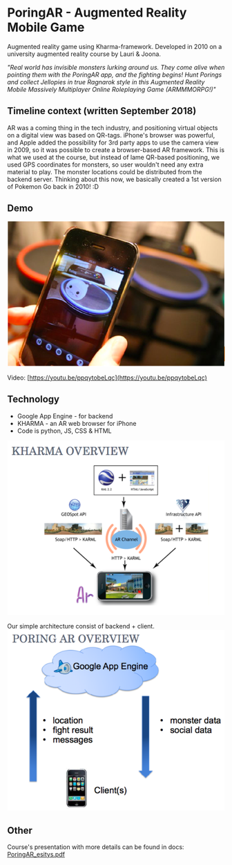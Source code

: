 # PoringAR - Augmented Reality Mobile Game

Augmented reality game using Kharma-framework. Developed in 2010 on a university augmented reality course by Lauri & Joona.

*"Real world has invisible monsters lurking around us. They come alive when pointing them with the PoringAR app, and the fighting begins! Hunt Porings and collect Jellopies in true Ragnarok style in this Augmented Reality Mobile Massively Multiplayer Online Roleplaying Game (ARMMMORPG!)"*

## Timeline context (written September 2018)

AR was a coming thing in the tech industry, and positioning virtual objects on a digital view was based on QR-tags. iPhone's browser was powerful, and Apple added the possibility for 3rd party apps to use the camera view in 2009, so it was possible to create a browser-based AR framework. This is what we used at the course, but instead of lame QR-based positioning, we used GPS coordinates for monsters, so user wouldn't need any extra material to play. The monster locations could be distributed from the backend server. Thinking about this now, we basically created a 1st version of Pokemon Go back in 2010! :D

## Demo

![Poring-AR-live](doc/poring-ar-live.png)

Video: [https://youtu.be/ppqytobeLqc](https://youtu.be/ppqytobeLqc)


## Technology

* Google App Engine - for backend
* KHARMA - an AR web browser for iPhone
* Code is python, JS, CSS & HTML


![KHARMA Overview](doc/kharma-overview.png)

Our simple architecture consist of backend + client.
![Poring AR Overview](doc/poring-ar-architecture.png)


## Other

Course's presentation with more details can be found in docs:
[PoringAR_esitys.pdf](doc/PoringAR_esitys.pdf)

